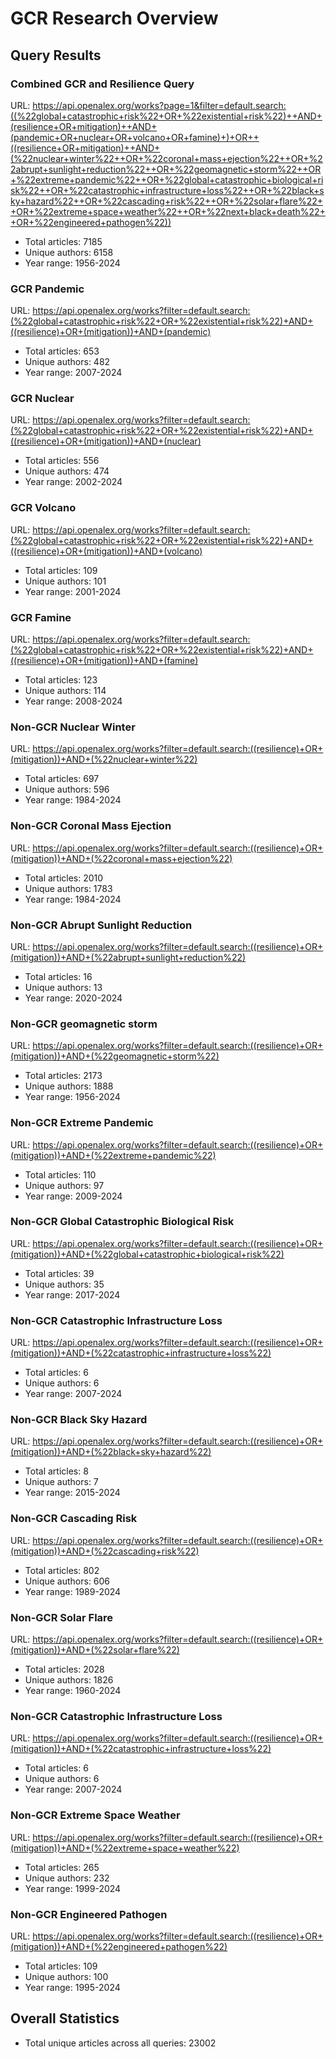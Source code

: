 # GCR Research Overview

## Query Results

### Combined GCR and Resilience Query

URL: https://api.openalex.org/works?page=1&filter=default.search:((%22global+catastrophic+risk%22+OR+%22existential+risk%22)++AND+(resilience+OR+mitigation)++AND+(pandemic+OR+nuclear+OR+volcano+OR+famine)+)+OR++((resilience+OR+mitigation)++AND+(%22nuclear+winter%22++OR+%22coronal+mass+ejection%22++OR+%22abrupt+sunlight+reduction%22++OR+%22geomagnetic+storm%22++OR+%22extreme+pandemic%22++OR+%22global+catastrophic+biological+risk%22++OR+%22catastrophic+infrastructure+loss%22++OR+%22black+sky+hazard%22++OR+%22cascading+risk%22++OR+%22solar+flare%22++OR+%22extreme+space+weather%22++OR+%22next+black+death%22++OR+%22engineered+pathogen%22))

- Total articles: 7185
- Unique authors: 6158
- Year range: 1956-2024

### GCR Pandemic

URL: https://api.openalex.org/works?filter=default.search:(%22global+catastrophic+risk%22+OR+%22existential+risk%22)+AND+((resilience)+OR+(mitigation))+AND+(pandemic)

- Total articles: 653
- Unique authors: 482
- Year range: 2007-2024

### GCR Nuclear

URL: https://api.openalex.org/works?filter=default.search:(%22global+catastrophic+risk%22+OR+%22existential+risk%22)+AND+((resilience)+OR+(mitigation))+AND+(nuclear)

- Total articles: 556
- Unique authors: 474
- Year range: 2002-2024

### GCR Volcano

URL: https://api.openalex.org/works?filter=default.search:(%22global+catastrophic+risk%22+OR+%22existential+risk%22)+AND+((resilience)+OR+(mitigation))+AND+(volcano)

- Total articles: 109
- Unique authors: 101
- Year range: 2001-2024

### GCR Famine

URL: https://api.openalex.org/works?filter=default.search:(%22global+catastrophic+risk%22+OR+%22existential+risk%22)+AND+((resilience)+OR+(mitigation))+AND+(famine)

- Total articles: 123
- Unique authors: 114
- Year range: 2008-2024

### Non-GCR Nuclear Winter

URL: https://api.openalex.org/works?filter=default.search:((resilience)+OR+(mitigation))+AND+(%22nuclear+winter%22)

- Total articles: 697
- Unique authors: 596
- Year range: 1984-2024

### Non-GCR Coronal Mass Ejection

URL: https://api.openalex.org/works?filter=default.search:((resilience)+OR+(mitigation))+AND+(%22coronal+mass+ejection%22)

- Total articles: 2010
- Unique authors: 1783
- Year range: 1984-2024

### Non-GCR Abrupt Sunlight Reduction

URL: https://api.openalex.org/works?filter=default.search:((resilience)+OR+(mitigation))+AND+(%22abrupt+sunlight+reduction%22)

- Total articles: 16
- Unique authors: 13
- Year range: 2020-2024

### Non-GCR geomagnetic storm

URL: https://api.openalex.org/works?filter=default.search:((resilience)+OR+(mitigation))+AND+(%22geomagnetic+storm%22)

- Total articles: 2173
- Unique authors: 1888
- Year range: 1956-2024

### Non-GCR Extreme Pandemic

URL: https://api.openalex.org/works?filter=default.search:((resilience)+OR+(mitigation))+AND+(%22extreme+pandemic%22)

- Total articles: 110
- Unique authors: 97
- Year range: 2009-2024

### Non-GCR Global Catastrophic Biological Risk

URL: https://api.openalex.org/works?filter=default.search:((resilience)+OR+(mitigation))+AND+(%22global+catastrophic+biological+risk%22)

- Total articles: 39
- Unique authors: 35
- Year range: 2017-2024

### Non-GCR Catastrophic Infrastructure Loss

URL: https://api.openalex.org/works?filter=default.search:((resilience)+OR+(mitigation))+AND+(%22catastrophic+infrastructure+loss%22)

- Total articles: 6
- Unique authors: 6
- Year range: 2007-2024

### Non-GCR Black Sky Hazard

URL: https://api.openalex.org/works?filter=default.search:((resilience)+OR+(mitigation))+AND+(%22black+sky+hazard%22)

- Total articles: 8
- Unique authors: 7
- Year range: 2015-2024

### Non-GCR Cascading Risk

URL: https://api.openalex.org/works?filter=default.search:((resilience)+OR+(mitigation))+AND+(%22cascading+risk%22)

- Total articles: 802
- Unique authors: 606
- Year range: 1989-2024

### Non-GCR Solar Flare

URL: https://api.openalex.org/works?filter=default.search:((resilience)+OR+(mitigation))+AND+(%22solar+flare%22)

- Total articles: 2028
- Unique authors: 1826
- Year range: 1960-2024

### Non-GCR Catastrophic Infrastructure Loss

URL: https://api.openalex.org/works?filter=default.search:((resilience)+OR+(mitigation))+AND+(%22catastrophic+infrastructure+loss%22)

- Total articles: 6
- Unique authors: 6
- Year range: 2007-2024

### Non-GCR Extreme Space Weather

URL: https://api.openalex.org/works?filter=default.search:((resilience)+OR+(mitigation))+AND+(%22extreme+space+weather%22)

- Total articles: 265
- Unique authors: 232
- Year range: 1999-2024

### Non-GCR Engineered Pathogen

URL: https://api.openalex.org/works?filter=default.search:((resilience)+OR+(mitigation))+AND+(%22engineered+pathogen%22)

- Total articles: 109
- Unique authors: 100
- Year range: 1995-2024

## Overall Statistics

- Total unique articles across all queries: 23002
